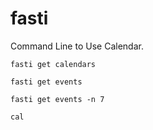 # fasti

Command Line to Use Calendar.


```
fasti get calendars

fasti get events

fasti get events -n 7

cal

```
